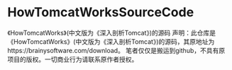 # HowTomcatWorksSourceCode
《HowTomcatWorks》(中文版为《深入剖析Tomcat》)的源码
声明：此仓库是《HowTomcatWorks》(中文版为《深入剖析Tomcat》)的源码，其原地址为https://brainysoftware.com/download。
笔者仅仅是搬运到github，不具有原项目的版权。一切商业行为请联系原作者授权。
